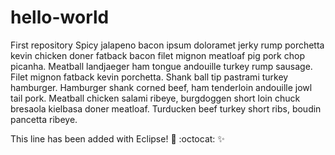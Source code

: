 # hello-world
First repository
Spicy jalapeno bacon ipsum doloramet jerky rump porchetta kevin chicken doner fatback bacon filet mignon meatloaf pig pork chop picanha. Meatball landjaeger ham tongue andouille turkey rump sausage. Filet mignon fatback kevin porchetta. Shank ball tip pastrami turkey hamburger. Hamburger shank corned beef, ham tenderloin andouille jowl tail pork. Meatball chicken salami ribeye, burgdoggen short loin chuck bresaola kielbasa doner meatloaf. Turducken beef turkey short ribs, boudin pancetta ribeye.

This line has been added with Eclipse! :tada: :octocat: :sparkles: